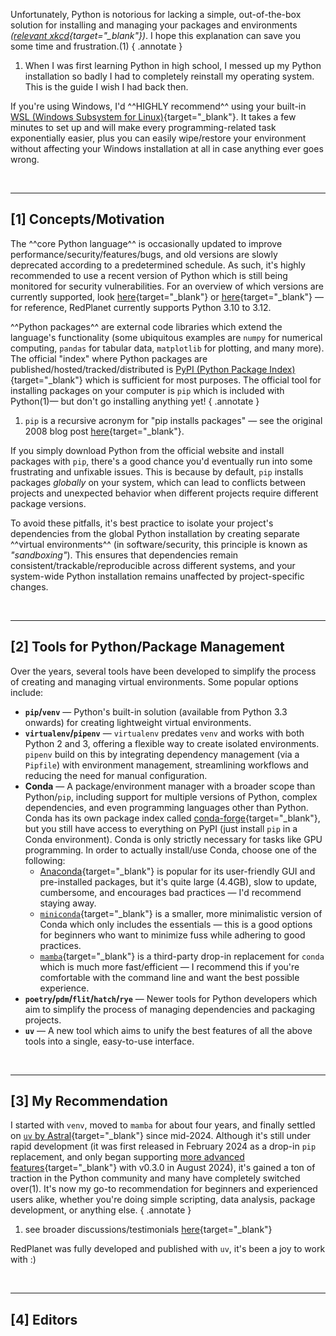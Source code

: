 Unfortunately, Python is notorious for lacking a simple, out-of-the-box solution for installing and managing your packages and environments *([relevant xkcd](https://www.explainxkcd.com/wiki/index.php/1987:_Python_Environment){target="_blank"})*. I hope this explanation can save you some time and frustration.(1)
{ .annotate }

1. When I was first learning Python in high school, I messed up my Python installation so badly I had to completely reinstall my operating system. This is the guide I wish I had back then.

If you're using Windows, I'd ^^HIGHLY recommend^^ using your built-in [WSL (Windows Subsystem for Linux)](https://learn.microsoft.com/en-us/windows/wsl/about){target="_blank"}. It takes a few minutes to set up and will make every programming-related task exponentially easier, plus you can easily wipe/restore your environment without affecting your Windows installation at all in case anything ever goes wrong.


&nbsp;

---
## [1] Concepts/Motivation

The ^^core Python language^^ is occasionally updated to improve performance/security/features/bugs, and old versions are slowly deprecated according to a predetermined schedule. As such, it's highly recommended to use a recent version of Python which is still being monitored for security vulnerabilities. For an overview of which versions are currently supported, look [here](https://devguide.python.org/versions){target="_blank"} or [here](https://endoflife.date/python){target="_blank"} — for reference, RedPlanet currently supports Python 3.10 to 3.12.

^^Python packages^^ are external code libraries which extend the language's functionality (some ubiquitous examples are `numpy` for numerical computing, `pandas` for tabular data, `matplotlib` for plotting, and many more). The official "index" where Python packages are published/hosted/tracked/distributed is [PyPI (Python Package Index)](https://pypi.org/){target="_blank"} which is sufficient for most purposes. The official tool for installing packages on your computer is `pip` which is included with Python(1)— but don't go installing anything yet!
{ .annotate }

1. `pip` is a recursive acronym for "pip installs packages" — see the original 2008 blog post [here](https://ianbicking.org/blog/2008/10/pyinstall-is-dead-long-live-pip.html){target="_blank"}.

If you simply download Python from the official website and install packages with `pip`, there's a good chance you'd eventually run into some frustrating and unfixable issues. This is because by default, `pip` installs packages *globally* on your system, which can lead to conflicts between projects and unexpected behavior when different projects require different package versions.

To avoid these pitfalls, it's best practice to isolate your project's dependencies from the global Python installation by creating separate ^^virtual environments^^ (in software/security, this principle is known as *"sandboxing"*). This ensures that dependencies remain consistent/trackable/reproducible across different systems, and your system-wide Python installation remains unaffected by project-specific changes.


&nbsp;

---
## [2] Tools for Python/Package Management

Over the years, several tools have been developed to simplify the process of creating and managing virtual environments. Some popular options include:

- **`pip`/`venv`** — Python's built-in solution (available from Python 3.3 onwards) for creating lightweight virtual environments.
- **`virtualenv`/`pipenv`** — `virtualenv` predates `venv` and works with both Python 2 and 3, offering a flexible way to create isolated environments. `pipenv` build on this by integrating dependency management (via a `Pipfile`) with environment management, streamlining workflows and reducing the need for manual configuration.
- **Conda** — A package/environment manager with a broader scope than Python/`pip`, including support for multiple versions of Python, complex dependencies, and even programming languages other than Python. Conda has its own package index called [conda-forge](https://conda-forge.org/){target="_blank"}, but you still have access to everything on PyPI (just install `pip` in a Conda environment). Conda is only strictly necessary for tasks like GPU programming. In order to actually install/use Conda, choose one of the following:
    - [Anaconda](https://www.anaconda.com/download){target="_blank"} is popular for its user-friendly GUI and pre-installed packages, but it's quite large (4.4GB), slow to update, cumbersome, and encourages bad practices — I'd recommend staying away.
    - [`miniconda`](https://www.anaconda.com/docs/getting-started/miniconda/main){target="_blank"} is a smaller, more minimalistic version of Conda which only includes the essentials — this is a good options for beginners who want to minimize fuss while adhering to good practices.
    - [`mamba`](https://mamba.readthedocs.io/en/latest/index.html){target="_blank"} is a third-party drop-in replacement for `conda` which is much more fast/efficient — I recommend this if you're comfortable with the command line and want the best possible experience.
- **`poetry`/`pdm`/`flit`/`hatch`/`rye`** — Newer tools for Python developers which aim to simplify the process of managing dependencies and packaging projects.
- **`uv`** — A new tool which aims to unify the best features of all the above tools into a single, easy-to-use interface.


&nbsp;

---
## [3] My Recommendation

I started with `venv`, moved to `mamba` for about four years, and finally settled on [`uv` by Astral](https://docs.astral.sh/uv/){target="_blank"} since mid-2024. Although it's still under rapid development (it was first released in February 2024 as a drop-in `pip` replacement, and only began supporting [more advanced features](https://github.com/astral-sh/uv/blob/main/changelogs/0.3.x.md){target="_blank"} with v0.3.0 in August 2024), it's gained a ton of traction in the Python community and many have completely switched over(1). It's now my go-to recommendation for beginners and experienced users alike, whether you're doing simple scripting, data analysis, package development, or anything else.
{ .annotate }

1. see broader discussions/testimonials [here](https://www.google.com/search?hl=en&q=reddit%20astral%20uv){target="_blank"}

RedPlanet was fully developed and published with `uv`, it's been a joy to work with :)


&nbsp;

---
## [4] Editors


